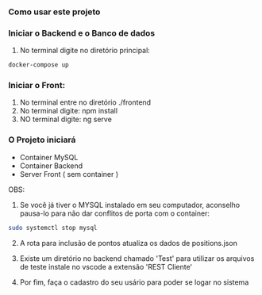 ### Como usar este projeto

### Iniciar o Backend e o Banco de dados

1. No terminal digite no diretório principal:

```sh
docker-compose up
```

### Iniciar o Front:
1. No terminal entre no diretório ./frontend
2. No terminal  digite: npm install
3. NO terminal digite: ng serve

### O Projeto iniciará

- Container MySQL
- Container Backend
- Server Front ( sem container )

OBS: 

1. Se você já tiver o MYSQL instalado em seu computador, aconselho pausa-lo para não dar conflitos de porta com o container:

```sh
sudo systemctl stop mysql
```

2. A rota para inclusão de pontos atualiza os dados de positions.json

3. Existe um diretório no backend chamado 'Test' para utilizar os arquivos de teste instale
no vscode a extensão 'REST Cliente'

4. Por fim, faça o cadastro do seu usário para poder se logar no sistema